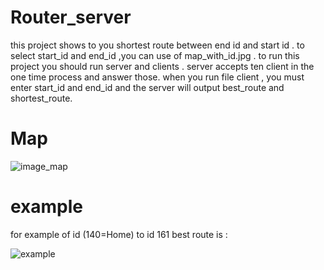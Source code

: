 # Router_server
this project shows to you shortest route between end id and start id .
to select start_id and end_id ,you can use of map_with_id.jpg .
to run this project you should run server and clients .
server accepts ten client in the one time process and answer those.
when you run file client , you must enter start_id and end_id and the server will output best_route and shortest_route.
#



# Map 

![image_map](https://user-images.githubusercontent.com/87914098/139701959-79f12650-b589-47ab-8992-9ce54d144fb8.jpg)
#



# example

for example of id (140=Home) to id 161 best route is :

![example](https://user-images.githubusercontent.com/87914098/139702121-48e8b112-c7b0-466a-b276-6a3f19fe41a1.jpg)
